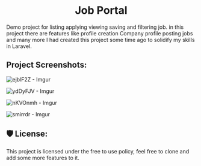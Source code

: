 <h1 align="center" id="title">Job Portal</h1>

<p id="description">Demo project for listing applying viewing saving and filtering job. in this project there are features like profile creation Company profile posting jobs and many more I had created this project some time ago to solidify my skills in Laravel.</p>

<h2>Project Screenshots:</h2>

![ejblF2Z - Imgur](https://github.com/user-attachments/assets/5ea8599b-8582-445f-a612-1e5e893cbf94)

![ydDyFJV - Imgur](https://github.com/user-attachments/assets/e54f8ab7-0619-4c6b-93cf-f44ab6d383e1)

![nKVOnmh - Imgur](https://github.com/user-attachments/assets/02eed402-7a83-49b7-a245-12e720c7dfd0)

![smirrdr - Imgur](https://github.com/user-attachments/assets/5c21dd94-9ca2-49d4-86a9-e161c62fd7c1)


<h2>🛡️ License:</h2>

This project is licensed under the free to use policy, feel free to clone and add some more features to it.
